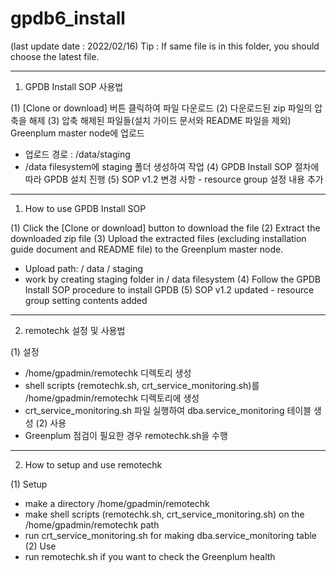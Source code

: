 # gpdb6_install
(last update date : 2022/02/16)
Tip : If same file is in this folder, you should choose the latest file.

------------------------------------------------------------------------------------------
1. GPDB Install SOP 사용법

(1)	[Clone or download] 버튼 클릭하여 파일 다운로드
(2)	다운로드된 zip 파일의 압축을 해제
(3)	압축 해제된 파일들(설치 가이드 문서와 README 파일을 제외) Greenplum master node에 업로드
  -	업로드 경로 : /data/staging
  -	/data filesystem에 staging 폴더 생성하여 작업
(4)	GPDB Install SOP 절차에 따라 GPDB 설치 진행
(5) SOP v1.2 변경 사항 - resource group 설정 내용 추가

------------------------------------------------------------------------------------------
1. How to use GPDB Install SOP

(1)	Click the [Clone or download] button to download the file
(2)	Extract the downloaded zip file
(3)	Upload the extracted files (excluding installation guide document and README file) to the Greenplum master node.
  -	Upload path: / data / staging
  -	work by creating staging folder in / data filesystem
(4)	Follow the GPDB Install SOP procedure to install GPDB
(5)  SOP v1.2 updated - resource group setting contents added

------------------------------------------------------------------------------------------
2. remotechk 설정 및 사용법

(1) 설정
  - /home/gpadmin/remotechk 디렉토리 생성
  - shell scripts (remotechk.sh, crt_service_monitoring.sh)를 /home/gpadmin/remotechk 디렉토리에 생성
  - crt_service_monitoring.sh 파일 실행하여 dba.service_monitoring 테이블 생성
(2) 사용
  - Greenplum 점검이 필요한 경우 remotechk.sh을 수행
------------------------------------------------------------------------------------------
2. How to setup and use remotechk

(1) Setup
  - make a directory /home/gpadmin/remotechk
  - make shell scripts (remotechk.sh, crt_service_monitoring.sh) on the /home/gpadmin/remotechk path
  - run crt_service_monitoring.sh for making dba.service_monitoring table
(2) Use
  - run remotechk.sh if you want to check the Greenplum health

